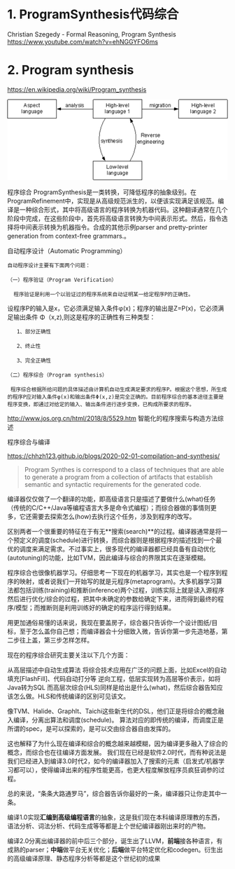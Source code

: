 




# 1. ProgramSynthesis代码综合

Christian Szegedy - Formal Reasoning, Program Synthesis
https://www.youtube.com/watch?v=ehNGGYFO6ms







# 2. Program synthesis






https://en.wikipedia.org/wiki/Program_synthesis




![taxonomy5](_v_images/20210202223732119_1098.png)


程序综合
ProgramSynthesis是一类转换，可降低程序的抽象级别。在ProgramRefinement中，实现是从高级规范派生的，以便该实现满足该规范。编译是一种综合形式，其中将高级语言的程序转换为机器代码。这种翻译通常在几个阶段中完成，在这些阶段中，首先将高级语言转换为中间表示形式。然后，指令选择将中间表示转换为机器指令。合成的其他示例parser and pretty-printer generation from context-free grammars.。






自动程序设计（Automatic Programming）

    自动程序设计主要有下面两个问题：

    （一）程序验证（Program Verification）

      程序验证是利用一个以验证过的程序系统来自动证明某一给定程序P的正确性。
设程序P的输入是x，它必须满足输入条件φ(x)；程序的输出是Z=P(x)，它必须满足输出条件
Φ（x,z),则这是程序的正确性有三种类型：

       1、部分正确性

       2、终止性

       3、完全正确性     

    （二）程序综合（Program synthesis）

     程序综合根据所给问题的具体描述由计算机自动生成满足要求的程序P。根据这个思想，所生成的程序P应对输入条件φ(x)和输出条件Φ(x,z)是完全正确的。目前程序综合的基本途径主要是程序变换，即通过对给定的输入、输出条件进行逐步变换，已构成所要求的程序。



http://www.jos.org.cn/html/2018/8/5529.htm 智能化的程序搜索与构造方法综述




程序综合与编译

https://chhzh123.github.io/blogs/2020-02-01-compilation-and-synthesis/

>Program Synthes is correspond to a class of techniques that are able to generate a program from a collection of artifacts that establish semantic and syntactic requirements for the generated code.

编译器仅仅做了一个翻译的功能，即高级语言只是描述了要做什么(what)任务（传统的C/C++/Java等编程语言大多是命令式编程）；而综合器做的事情则更多，它还需要去探索怎么(how)去执行这个任务，涉及到程序的改写。

区别两者一个很重要的特征在于有无**搜索(search)**的过程。编译器通常是将一个预定义的调度(schedule)进行转换，而综合器则是根据程序的描述找到一个最优的调度来满足需求。不过事实上，很多现代的编译器都已经具备有自动优化(autotuning)的功能，比如TVM，因此编译与综合的界限其实在逐渐模糊。


程序综合也很像机器学习。仔细思考一下现在的机器学习，其实也是一个程序到程序的映射，或者说我们一开始写的就是元程序(metaprogram)。大多机器学习算法都包括训练(training)和推断(inference)两个过程，训练实际上就是读入源程序然后进行优化/综合的过程，把其中未确定的参数给确定下来，进而得到最终的程序/模型；而推断则是利用训练好的确定的程序运行得到结果。






用更加通俗易懂的话来说，我现在要盖房子，综合器只告诉你一个设计图纸/目标，至于怎么盖你自己想；而编译器会十分细致入微，告诉你第一步先造地基，第二步往上盖，第三步怎样怎样。

现在的程序综合研究主要关注以下几个方面：

从高层描述中自动生成算法
将综合技术应用在广泛的问题上面，比如Excel的自动填充[FlashFill]、代码自动打分等
逆向工程，低层实现转为高层等价表示，如将Java转为SQL
而高层次综合(HLS)同样是给出是什么(what)，然后综合器告知应该怎么做。HLS和传统编译的区别可见该文。


像TVM、Halide、GraphIt、Taichi这些新生代的DSL，他们正是将综合的概念融入编译，分离出算法和调度(schedule)。 算法对应的即传统的编译，而调度正是所谓的spec，是可以探索的，是可以交由综合器自由发挥的。

这也解释了为什么现在编译和综合的概念越来越模糊，因为编译更多融入了综合的概念，而综合也在往编译方面发展。 我们现在已经是软件2.0时代，而有种说法是我们已经进入到编译3.0时代2，如今的编译器加入了搜索的元素（启发式/机器学习都可以），使得编译出来的程序性能更高，也更大程度解放程序员疯狂调参的过程。

总的来说，“条条大路通罗马”，综合器告诉你最好的一条，编译器只让你走其中一条。




编译1.0实现**汇编到高级编程语言**的抽象，这是我们现在本科编译原理教的东西，语法分析、词法分析、代码生成等等都是上个世纪编译器刚出来时的产物。

编译2.0分离出编译器的前中后三个部分，诞生出了LLVM，**前端**接各种语言，有成熟的parser；**中端**做平台无关优化；**后端**做平台特定优化和codegen。衍生出的高级编译原理、静态程序分析等都是这个世纪初的成果


















